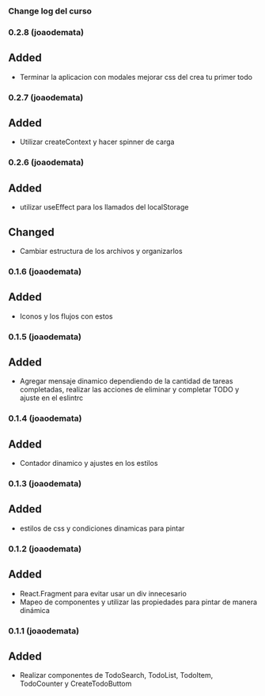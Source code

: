 ### Change log del curso

### 0.2.8 (joaodemata)

## Added

- Terminar la aplicacion con modales mejorar css del crea tu primer todo

### 0.2.7 (joaodemata)

## Added

- Utilizar createContext y hacer spinner de carga

### 0.2.6 (joaodemata)

## Added

- utilizar useEffect para los llamados del localStorage

## Changed

- Cambiar estructura de los archivos y organizarlos

### 0.1.6 (joaodemata)

## Added

- Iconos y los flujos con estos

### 0.1.5 (joaodemata)

## Added

- Agregar mensaje dinamico dependiendo de la cantidad de tareas completadas, realizar las acciones de eliminar y completar TODO y ajuste en el eslintrc

### 0.1.4 (joaodemata)

## Added

- Contador dinamico y ajustes en los estilos

### 0.1.3 (joaodemata)

## Added

- estilos de css y condiciones dinamicas para pintar

### 0.1.2 (joaodemata)

## Added

- React.Fragment para evitar usar un div innecesario
- Mapeo de componentes y utilizar las propiedades para pintar de manera dinámica

### 0.1.1 (joaodemata)

## Added

- Realizar componentes de TodoSearch, TodoList, TodoItem, TodoCounter y CreateTodoButtom

